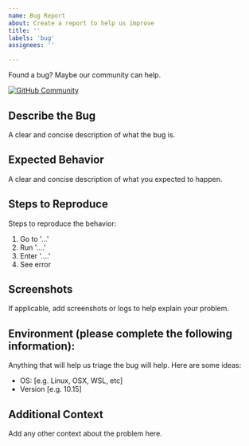 ```yaml
---
name: Bug Report
about: Create a report to help us improve
title: ''
labels: 'bug'
assignees: ''

---
```


Found a bug? Maybe our community can help.

[![GitHub Community](https://github.githubassets.com/favicons/favicon.svg)](https://github.com/AlexRogalskiy/java-patterns/issues)

## Describe the Bug
A clear and concise description of what the bug is.

## Expected Behavior
A clear and concise description of what you expected to happen.

## Steps to Reproduce
Steps to reproduce the behavior:
1. Go to '...'
2. Run '....'
3. Enter '....'
4. See error

## Screenshots
If applicable, add screenshots or logs to help explain your problem.

## Environment (please complete the following information):

Anything that will help us triage the bug will help. Here are some ideas:
 - OS: [e.g. Linux, OSX, WSL, etc]
 - Version [e.g. 10.15]

## Additional Context
Add any other context about the problem here.
